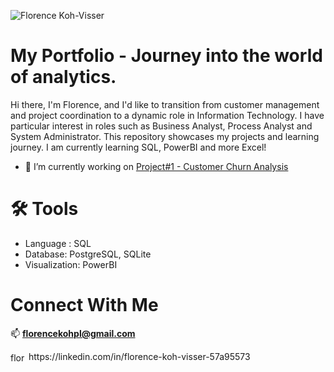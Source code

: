 

![Florence Koh-Visser](https://github.com/user-attachments/assets/d09e82f4-fda4-435e-a341-9e5de4f00d80)
###
# My Portfolio - Journey into the world of analytics.
Hi there, I'm Florence, and I'd like to transition from customer management and project coordination to a dynamic role in Information Technology. I have particular interest in roles such as Business Analyst, Process Analyst and System Administrator. This repository showcases my projects and learning journey. I am currently learning SQL, PowerBI and more Excel!

- 🔭 I’m currently working on [Project#1 - Customer Churn Analysis](https://github.com/fkpl81/Customer-Churn-Analysis)

###
# 🛠️ Tools
- Language : SQL
- Database: PostgreSQL, SQLite
- Visualization: PowerBI


###
# Connect With Me
📫 **florencekohpl@gmail.com**
<p align="left">
<a href="https://linkedin.com/in/florence-koh-visser-57a95573" target="blank"><img align="center" src="https://raw.githubusercontent.com/rahuldkjain/github-profile-readme-generator/master/src/images/icons/Social/linked-in-alt.svg" alt="florence-koh-visser-57a95573" height="15" width="25" /></a> https://linkedin.com/in/florence-koh-visser-57a95573


